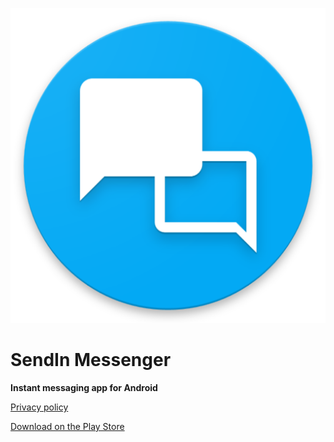 ![Icon](web_hi_res_512.png)
# SendIn Messenger
**Instant messaging app for Android**

[Privacy policy](PRIVACY-POLICY.md)

[Download on the Play Store](https://play.google.com/store/apps/details?id=com.sendin.messaging)
